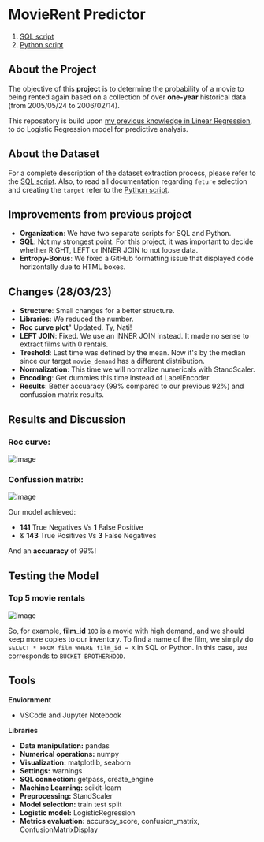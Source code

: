 # MovieRent Predictor
1. [SQL script](https://github.com/isi-mube/movie-rent-predictor/blob/main/notebook/sql_database_extraction_process.sql)
2. [Python script](https://github.com/isi-mube/movie-rent-predictor/blob/main/notebook/imb_solution_lab_logistic_regression.ipynb)

## About the Project
The objective of this **project** is to determine the probability of a movie to being rented again based on a collection of over **one-year** historical data (from 2005/05/24 to 2006/02/14).

This reposatory is build upon [my previous knowledge in Linear Regression](https://github.com/isi-mube/mbappe-project), to do Logistic Regression model for predictive analysis.

## About the Dataset
For a complete description of the dataset extraction process, please refer to the [SQL script](https://github.com/isi-mube/movie-rent-predictor/blob/main/notebook/sql_database_extraction_process.sql).
Also, to read all documentation regarding `feture` selection and creating the `target` refer to the [Python script](https://github.com/isi-mube/movie-rent-predictor/blob/main/notebook/imb_solution_lab_logistic_regression.ipynb).


## Improvements from previous project
* **Organization**: We have two separate scripts for SQL and Python.
* **SQL**: Not my strongest point. For this project, it was important to decide whether RIGHT, LEFT or INNER JOIN to not loose data.
* **Entropy-Bonus**: We fixed a GitHub formatting issue that displayed code horizontally due to HTML boxes.

## Changes (28/03/23)
* **Structure**: Small changes for a better structure.
* **Libraries**: We reduced the number.
* **Roc curve plot**" Updated. Ty, Nati!
* **LEFT JOIN**: Fixed. We use an INNER JOIN instead. It made no sense to extract films with 0 rentals.
* **Treshold**: Last time was defined by the mean. Now it's by the median since our target `movie_demand` has a different distribution.
* **Normalization**: This time we will normalize numericals with StandScaler.
* **Encoding**: Get dummies this time instead of LabelEncoder
* **Results**: Better accuaracy (99% compared to our previous 92%) and confussion matrix results.

## Results and Discussion 

### Roc curve:
![image](https://user-images.githubusercontent.com/90038586/228161454-7e7049ce-8372-460a-a582-307b1648c51f.png)

### Confussion matrix:
![image](https://user-images.githubusercontent.com/90038586/228161380-666efe90-6a81-4641-a416-3f88e2918396.png)

Our model achieved:
* **141** True Negatives Vs **1** False Positive
* & **143** True Positives Vs **3** False Negatives
    
And an **accuaracy** of 99%!

## Testing the Model

### Top 5 movie rentals
![image](https://user-images.githubusercontent.com/90038586/228161726-21dae39b-ecd3-43d9-8cfc-3c9077a797bc.png)

So, for example, **film_id** `103` is a movie with high demand, and we should keep more copies to our inventory. 
To find a name of the film, we simply do `SELECT * FROM film WHERE film_id = X`  in SQL or Python. 
In this case, `103` corresponds to `BUCKET BROTHERHOOD`.


## Tools
**Enviornment**
* VSCode and Jupyter Notebook

**Libraries**
* **Data manipulation:** pandas
* **Numerical operations:** numpy
* **Visualization:** matplotlib, seaborn
* **Settings:** warnings
* **SQL connection:** getpass, create_engine
* **Machine Learning:** scikit-learn
* **Preprocessing:** StandScaler
* **Model selection:** train test split
* **Logistic model:** LogisticRegression
* **Metrics evaluation:** accuracy_score, confusion_matrix, ConfusionMatrixDisplay
